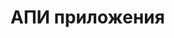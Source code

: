 # АПИ приложения

<swagger-ui src= "https://raw.githubusercontent.com/doriansweet/otus_project//master/docs/assets/api.yaml" />
